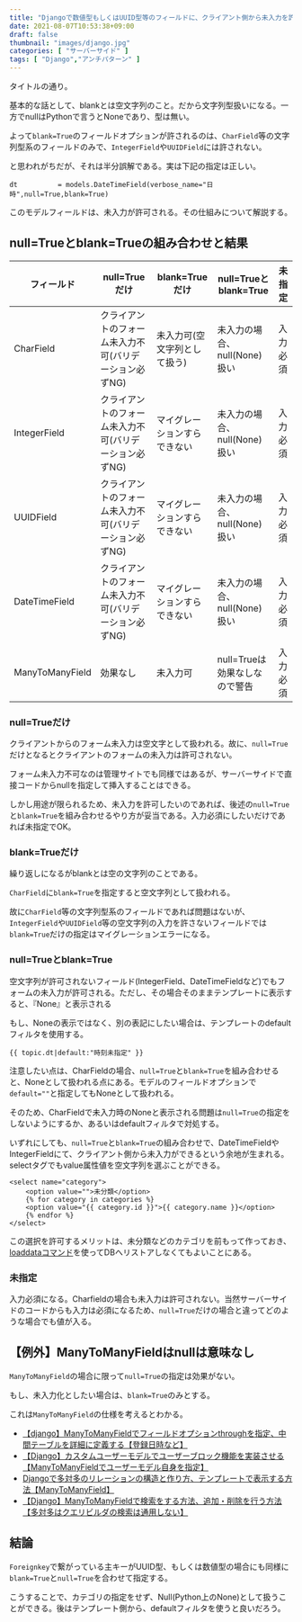```yaml
---
title: "Djangoで数値型もしくはUUID型等のフィールドに、クライアント側から未入力を許可するにはnull=Trueとblank=Trueのオプションを"
date: 2021-08-07T10:53:38+09:00
draft: false
thumbnail: "images/django.jpg"
categories: [ "サーバーサイド" ]
tags: [ "Django","アンチパターン" ]
---
```



タイトルの通り。

基本的な話として、blankとは空文字列のこと。だから文字列型扱いになる。一方でnullはPythonで言うとNoneであり、型は無い。

よって`blank=True`のフィールドオプションが許されるのは、`CharField`等の文字列型系のフィールドのみで、`IntegerField`や`UUIDField`には許されない。

と思われがちだが、それは半分誤解である。実は下記の指定は正しい。

    dt          = models.DateTimeField(verbose_name="日時",null=True,blank=True)

このモデルフィールドは、未入力が許可される。その仕組みについて解説する。



## null=Trueとblank=Trueの組み合わせと結果


|フィールド       |null=Trueだけ                                          |blank=Trueだけ                 |null=Trueとblank=True          |未指定|
|----|----|----|----|----|
|CharField        |クライアントのフォーム未入力不可(バリデーション必ずNG) |未入力可(空文字列として扱う)   |未入力の場合、null(None)扱い   |入力必須|
|IntegerField     |クライアントのフォーム未入力不可(バリデーション必ずNG) |マイグレーションすらできない   |未入力の場合、null(None)扱い   |入力必須|
|UUIDField        |クライアントのフォーム未入力不可(バリデーション必ずNG) |マイグレーションすらできない   |未入力の場合、null(None)扱い   |入力必須|
|DateTimeField    |クライアントのフォーム未入力不可(バリデーション必ずNG) |マイグレーションすらできない   |未入力の場合、null(None)扱い   |入力必須|
|ManyToManyField  |効果なし                                               |未入力可                       |null=Trueは効果なしなので警告  |入力必須|


### null=Trueだけ

クライアントからのフォーム未入力は空文字として扱われる。故に、`null=True`だけとなるとクライアントのフォームの未入力は許可されない。

フォーム未入力不可なのは管理サイトでも同様ではあるが、サーバーサイドで直接コードからnullを指定して挿入することはできる。

しかし用途が限られるため、未入力を許可したいのであれば、後述の`null=True`と`blank=True`を組み合わせるやり方が妥当である。入力必須にしたいだけであれば未指定でOK。


### blank=Trueだけ

繰り返しになるがblankとは空の文字列のことである。

`CharField`に`blank=True`を指定すると空文字列として扱われる。

故に`CharField`等の文字列型系のフィールドであれば問題はないが、`IntegerField`や`UUIDField`等の空文字列の入力を許さないフィールドでは`blank=True`だけの指定はマイグレーションエラーになる。


### null=Trueとblank=True

空文字列が許可されないフィールド(IntegerField、DateTimeFieldなど)でもフォームの未入力が許可される。ただし、その場合そのままテンプレートに表示すると、『None』と表示される

もし、Noneの表示ではなく、別の表記にしたい場合は、テンプレートのdefaultフィルタを使用する。

    {{ topic.dt|default:"時刻未指定" }}


注意したい点は、CharFieldの場合、`null=True`と`blank=True`を組み合わせると、Noneとして扱われる点にある。モデルのフィールドオプションで`default=""`と指定してもNoneとして扱われる。

そのため、CharFieldで未入力時のNoneと表示される問題は`null=True`の指定をしないようにするか、あるいはdefaultフィルタで対処する。


いずれにしても、`null=True`と`blank=True`の組み合わせで、DateTimeFieldやIntegerFieldにて、クライアント側から未入力ができるという余地が生まれる。selectタグでもvalue属性値を空文字列を選ぶことができる。

    <select name="category">
        <option value="">未分類</option>
        {% for category in categories %}
        <option value="{{ category.id }}">{{ category.name }}</option>
        {% endfor %}
    </select>

この選択を許可するメリットは、未分類などのカテゴリを前もって作っておき、[loaddataコマンド](/post/django-loaddata/)を使ってDBへリストアしなくてもよいことにある。

### 未指定

入力必須になる。Charfieldの場合も未入力は許可されない。当然サーバーサイドのコードからも入力は必須になるため、`null=True`だけの場合と違ってどのような場合でも値が入る。


## 【例外】ManyToManyFieldはnullは意味なし

`ManyToManyField`の場合に限って`null=True`の指定は効果がない。

もし、未入力化としたい場合は、`blank=True`のみとする。

これは`ManyToManyField`の仕様を考えるとわかる。

- [【django】ManyToManyFieldでフィールドオプションthroughを指定、中間テーブルを詳細に定義する【登録日時など】](/post/django-m2m-through/)
- [【Django】カスタムユーザーモデルでユーザーブロック機能を実装させる【ManyToManyFieldでユーザーモデル自身を指定】](/post/django-m2m-usermodel/)
- [Djangoで多対多のリレーションの構造と作り方、テンプレートで表示する方法【ManyToManyField】](/post/django-many-to-many/)
- [【Django】ManyToManyFieldで検索をする方法、追加・削除を行う方法【多対多はクエリビルダの検索は通用しない】](/post/django-m2m-search-and-add/)



## 結論

`Foreignkey`で繋がっている主キーがUUID型、もしくは数値型の場合にも同様に`blank=True`と`null=True`を合わせて指定する。

こうすることで、カテゴリの指定をせず、Null(Python上のNone)として扱うことができる。後はテンプレート側から、defaultフィルタを使うと良いだろう。


